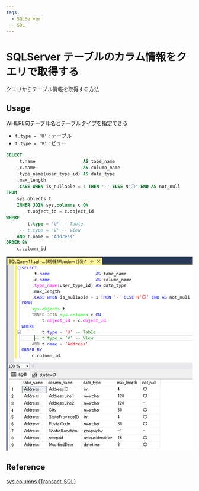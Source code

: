 ```yaml
---
tags:
  - SQLServer
  - SQL
---
```


# SQLServer テーブルのカラム情報をクエリで取得する

クエリからテーブル情報を取得する方法

## Usage

WHERE句テーブル名とテーブルタイプを指定できる

- `t.type = 'U'` : テーブル
- `t.type = 'V'` : ビュー

```sql
SELECT
     t.name                  AS tabe_name
    ,c.name                  AS column_name
    ,type_name(user_type_id) AS data_type
    ,max_length
    ,CASE WHEN is_nullable = 1 THEN '-' ELSE N'〇' END AS not_null
FROM
    sys.objects t
    INNER JOIN sys.columns c ON
        t.object_id = c.object_id
WHERE
        t.type = 'U' -- Table
     -- t.type = 'V' -- View
    AND t.name = 'Address'
ORDER BY
    c.column_id
```

![query result](img/sys_columns_result.png)

## Reference
[sys.columns (Transact-SQL)](https://learn.microsoft.com/ja-jp/sql/relational-databases/system-catalog-views/sys-columns-transact-sql?view=sql-server-ver16)
